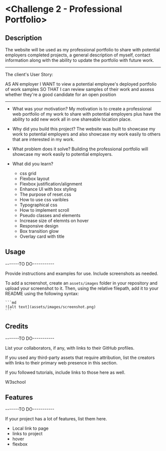 # <Challenge 2 - Professional Portfolio>

## Description

The website will be used as my professional portfolio to share with potential employers completed projects, a general description of myself, contact information along with the ability to update the portfolio with future work.

------------------------------------
The client's User Story:

AS AN employer
I WANT to view a potential employee's deployed portfolio of work samples
SO THAT I can review samples of their work and assess whether they're a good candidate for an open position

------------------------------



- What was your motivation?
    My motivation is to create a professional web portfolio of my work to share with potential employers plus have the ability to add new work all in one shareable location place.

- Why did you build this project? 
    The website was built to showcase my work to potential employers and also showcase my work easily to others that are interested in my work.

- What problem does it solve?
    Building the professional portfolio will showcase my work easily to potential employers.

- What did you learn?
    - css grid
    - Flexbox layout
    - Flexbox justification/alignment
    - Enhance UI with box styling
    - The purpose of reset.css
    - How to use css varibles
    - Typographical css
    - How to implement scroll
    - Pseudo classes and elements
    - Increase size of elemnts on hover
    - Responsive design
    - Box transition glow
    - Overlay card with title





## Usage
-------TO DO-----------

Provide instructions and examples for use. Include screenshots as needed.

To add a screenshot, create an `assets/images` folder in your repository and upload your screenshot to it. Then, using the relative filepath, add it to your README using the following syntax:

    ```md
    ![alt text](assets/images/screenshot.png)
    ```

## Credits

-------TO DO-----------


List your collaborators, if any, with links to their GitHub profiles.

If you used any third-party assets that require attribution, list the creators with links to their primary web presence in this section.

If you followed tutorials, include links to those here as well.

W3school


## Features

-------TO DO-----------

If your project has a lot of features, list them here.

- Local link to page
- links to project
- hover
- flexbox

